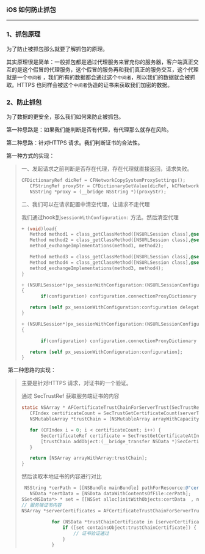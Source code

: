 ### iOS 如何防止抓包

---

### 1、抓包原理

为了防止被抓包那么就要了解抓包的原理。

其实原理很是简单：一般抓包都是通过代理服务来冒充你的服务器，客户端真正交互的是这个假冒的代理服务，这个假冒的服务再和我们真正的服务交互，这个代理就是一个`中间者` ，我们所有的数据都会通过这个`中间者`，所以我们的数据就会被抓取。HTTPS 也同样会被这个`中间者`伪造的证书来获取我们加密的数据。

### 2、防止抓包

为了数据的更安全，那么我们如何来防止被抓包。

第一种思路是：如果我们能判断是否有代理，有代理那么就存在风险。

第二种思路：针对HTTPS 请求。我们判断证书的合法性。

第一种方式的实现：

 >一、发起请求之前判断是否存在代理，存在代理就直接返回，请求失败。
  >
  >```objective-c
  >CFDictionaryRef dicRef = CFNetworkCopySystemProxySettings();
  >    CFStringRef proxyStr = CFDictionaryGetValue(dicRef, kCFNetworkProxiesHTTPProxy);
  >    NSString *proxy = (__bridge NSString *)(proxyStr);
  >```
  >
  >二、我们可以在请求配置中清空代理，让请求不走代理
  >
  >我们通过hook到`sessionWithConfiguration:` 方法。然后清空代理
  >
  >````objective-c
  >+ (void)load{
  >    Method method1 = class_getClassMethod([NSURLSession class],@selector(sessionWithConfiguration:));
  >    Method method2 = class_getClassMethod([NSURLSession class],@selector(px_sessionWithConfiguration:));
  >    method_exchangeImplementations(method1, method2);
  >
  >    Method method3 = class_getClassMethod([NSURLSession class],@selector(sessionWithConfiguration:delegate:delegateQueue:));
  >    Method method4 = class_getClassMethod([NSURLSession class],@selector(px_sessionWithConfiguration:delegate:delegateQueue:));
  >    method_exchangeImplementations(method3, method4);
  >}
  >
  >+ (NSURLSession*)px_sessionWithConfiguration:(NSURLSessionConfiguration*)configuration delegate:(nullable id)delegate delegateQueue:(nullable NSOperationQueue*)queue
  >{
  >        if(configuration) configuration.connectionProxyDictionary = @{};
  >
  >    return [self px_sessionWithConfiguration:configuration delegate:delegate delegateQueue:queue];
  >}
  >
  >+ (NSURLSession*)px_sessionWithConfiguration:(NSURLSessionConfiguration*)configuration
  >{
  > 
  >        if(configuration) configuration.connectionProxyDictionary = @{};
  >
  >    return [self px_sessionWithConfiguration:configuration];
  >}
  >````
  >
  >
  >
  >

​     第二种思路的实现：

>主要是针对HTTPS 请求，对证书的一个验证。
>
>通过 SecTrustRef 获取服务端证书的内容
>
>```objective-c
>static NSArray * AFCertificateTrustChainForServerTrust(SecTrustRef serverTrust) {
>    CFIndex certificateCount = SecTrustGetCertificateCount(serverTrust);
>    NSMutableArray *trustChain = [NSMutableArray arrayWithCapacity:(NSUInteger)certificateCount];
>
>    for (CFIndex i = 0; i < certificateCount; i++) {
>        SecCertificateRef certificate = SecTrustGetCertificateAtIndex(serverTrust, i);
>        [trustChain addObject:(__bridge_transfer NSData *)SecCertificateCopyData(certificate)];
>    }
>
>    return [NSArray arrayWithArray:trustChain];
>}
>
>```
>
>然后读取本地证书的内容进行对比
>
>````objective-c
>  NSString *cerPath = [[NSBundle mainBundle] pathForResource:@"certificate" ofType:@"cer"];//证书的路径
>    NSData *certData = [NSData dataWithContentsOfFile:cerPath];
>SSet<NSData*> * set = [[NSSet alloc]initWithObjects:certData  , nil];  // 本地证书内容
>// 服务端证书内容
>NSArray *serverCertificates = AFCertificateTrustChainForServerTrust(serverTrust);
>            
>            for (NSData *trustChainCertificate in [serverCertificates reverseObjectEnumerator]) {
>                if ([set containsObject:trustChainCertificate]) {
>                    // 证书验证通过
>                }
>            }
>````
>
>
>
>